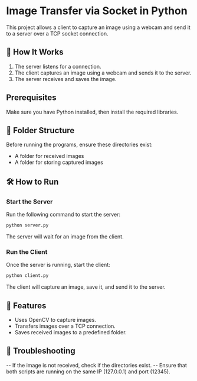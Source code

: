# Image Transfer via Socket in Python  

This project allows a client to capture an image using a webcam and send it to a server over a TCP socket connection.  

## 📌 How It Works  
1. The server listens for a connection.  
2. The client captures an image using a webcam and sends it to the server.  
3. The server receives and saves the image.  

## Prerequisites  
Make sure you have Python installed, then install the required libraries.

## 📂 Folder Structure
Before running the programs, ensure these directories exist:
- A folder for received images
- A folder for storing captured images

## 🛠 How to Run
### Start the Server
Run the following command to start the server:
```bash
python server.py
```
The server will wait for an image from the client.

### Run the Client
Once the server is running, start the client:
```bash
python client.py
```
The client will capture an image, save it, and send it to the server.

## 🎯 Features
- Uses OpenCV to capture images.
- Transfers images over a TCP connection.
- Saves received images to a predefined folder.

## 🔧 Troubleshooting
-- If the image is not received, check if the directories exist.
-- Ensure that both scripts are running on the same IP (127.0.0.1) and port (12345).
